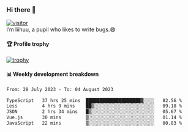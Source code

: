 ### Hi there 👋
[![visitor](https://visitor-badge.glitch.me/badge?page_id=liihuu&right_color=blue)](https://github.com/liihuu)<br>
I’m liihuu, a pupil who likes to write bugs.😄


#### 🏆 Profile trophy
[![trophy](https://github-profile-trophy.vercel.app?username=liihuu&margin-w=16&margin-h=16&rank=-C,-B)](https://github.com/liihuu)


#### 📊 Weekly development breakdown
<!--START_SECTION:waka-->

```txt
From: 28 July 2023 - To: 04 August 2023

TypeScript   37 hrs 25 mins  ████████████████████▓░░░░   82.56 %
Less         4 hrs 9 mins    ██▒░░░░░░░░░░░░░░░░░░░░░░   09.18 %
JSON         2 hrs 34 mins   █▒░░░░░░░░░░░░░░░░░░░░░░░   05.67 %
Vue.js       30 mins         ▒░░░░░░░░░░░░░░░░░░░░░░░░   01.14 %
JavaScript   22 mins         ▒░░░░░░░░░░░░░░░░░░░░░░░░   00.83 %
```

<!--END_SECTION:waka-->

<!--
**liihuu/liihuu** is a ✨ _special_ ✨ repository because its `README.md` (this file) appears on your GitHub profile.

Here are some ideas to get you started:

- 🔭 I’m currently working on ...
- 🌱 I’m currently learning ...
- 👯 I’m looking to collaborate on ...
- 🤔 I’m looking for help with ...
- 💬 Ask me about ...
- 📫 How to reach me: ...
- 😄 Pronouns: ...
- ⚡ Fun fact: ...
-->
